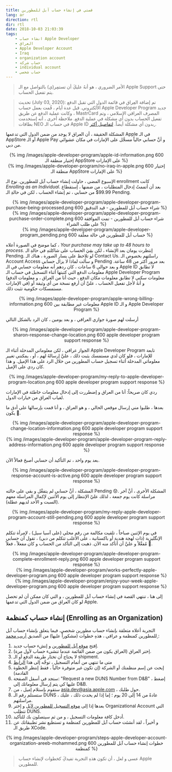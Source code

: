 ```yaml
---
title: قصتي في إنشاء حساب آبل للمطورين
lang: ar
direction: rtl
dir: rtl
date: 2018-10-03 21:03:39
tags: 
	- انشاء حساب Apple Developer
	- العراق
	- Apple Developer Account
	- Iraq
	- organization account
	- حساب شركة
	- individual account
	- حساب شخصي
---
```


> الأمر الضروري ، هو أنهُ عليكَِ أن تستمِر(ي) بالتواصل مع الـ Apple Support حتى يتم تفعيل الحساب.

> تحديث (July 03, 2020): تم إضافة العِراق في قائمة الدول التي تقبل الدفع الألكتروني. قبل عدة أيام ، قُمت بعمل حساب Apple Developer Program جديد ، وكانت عملية الدفع عن طريق MastrCard المصرف العراقي الإسلامي ، وتم تفعيل الحساب بدون أي مشكلة في عمليةِ الدفع. ملاحظة أخرى ، أنه إستخدمت بطاقات NEO في حساب الـ Apple ID بدون أي مشكلة أيضاً. [لتفاصيل أكثر ](https://bluemix.github.io/ar/2020/طرق-الدفع-الالكتروني-في-العراق/).

المشكلة الحقيقة ، أن العراق لا يوجد من ضمن الدول التي تدعمها Apple في الـ AppStore أو الـ Apple Pay و أنَّ حسابي حالياً مسجَّل على الإمارات في مكان عشوائي من دبي.

<center>
{% img /images/apple-developer-program/apple-id-information.png 600 إختيار منطقة الـ AppStore على الإمارات %}

</center>

<center>
{% img /images/apple-developer-program/no-iraq-in-apple.png 600 إختيار منطقة الـ AppStore على الإمارات %}
<br>
</center>



الإسبوع المضى ، حاولت إنشاء حساب آبل للمطورين. نوع الـ enrollment كانت _Enrolling as an Individual_. بعد أن أتممتُ إدخال المتطلبات ، من ضمنها ، إستقطاع 99.99$ من حسابي ، تم إنشاء الحساب ، لكن في حالةِ الـ Pending.


<center>
{% img /images/apple-developer-program/apple-developer-program-purchase-being-processed.png 600 شراء حساب أبل للمطورين - قيد التدقيق %}
</center>

<center>
{% img /images/apple-developer-program/apple-developer-program-purchase-order-complete.png 600 شراء حساب أبل للمطورين - تمت الموافقة على طلب الشراء %}
</center>
<center>
{% img /images/apple-developer-program/apple-developer-program_pending.png 600 حساب أبل للمطورين في حالة معلَّقة %}
<br>
</center>

كما موضح في الصورة أعلاه ، _Your purchase may take up to 48 hours to process._ إنتظرت يومان بعد الإنشاء ، لكن بقِيَ الحساب على شاكلتهِ في حالةِ الـ Pending.
لو تلاحظ على يسار الصورة ، هناك الـ Contact Us.
راسلتهم بخصوص الـ Account Access و سألت لماذا لا يزال حسابي Pending بعد مرور أكثر من 48 ساعة.
و بعد حوالي 6 ساعات ، كان ردهم أنه معلومات حسابي في الـ Apple ID لا تطابق معلومات الدفع التي كتبتها أثناء التسجيل في حساب الـ Apple Developer Program (معلومات سكني لا تطابق معلومات مكان الدفع ، حيث أنا من العراق ، و معلومات الدفع في الإمارات) و أنهُ لأجل تفعيل الحساب ، عليَّ أن أرفع نسخة من أي وثيقة أو مستمسكات حكومية تثبت ذلك.

<center>
{% img /images/apple-developer-program/apple-wrong-billing-information.png 600 معلومات غير مطابقة بين Apple ID و الـ Apple Developer Program  %}
<br>
</center>


أرسلت لهم صورة جوازي العراقي ، و بعد يومين ، كان الرد بالشكل التالي

<center>
{% img /images/apple-developer-program/apple-developer-program-sharon-response-change-location.png 600 apple developer program support response  %}
<br>
</center>

الجواز عراقي ، لكن معلوماتي المدخلة أثناء الـ Apple Developer Program تابعة للإمارات ، فلو كان لدي مستمسك يثبت ذلك ، عليَّ إرسالهُ لهم ، أو ، يمكنني تغيير معلوماتي المدخلة أثناء تسجيل حساب المطورين من خلال الرد على هذا الإميل.
و هذا كان ردي على الإميل.


<center>
{% img /images/apple-developer-program/my-reply-to-apple-developer-program-location.png 600 apple developer program support response  %}
<br>
</center>

ردي كان صريحاً: أنا من العراق و إضطررت إلى إدخال معلومات خاطئة في الإمارات لغياب العراق من خيارات الدول.

بعدها ، طلبوا مني إرسال موقعي الحالي ، و هو العراق ، و أنا قمت بإرسالها على أدق ما يكون 🙂.


<center>
{% img /images/apple-developer-program/apple-developer-program-change-location-information.png 600 apple developer program support response  %}
</center>
<center>
{% img /images/apple-developer-program/apple-developer-program-reply-address-information.png 600 apple developer program support response %}
</center>


بعد يوم واحد ، تم التأكيد أن حسابي أصبحَ فعالاً الآن.

<center>
{% img /images/apple-developer-program/apple-developer-program-response-account-is-active.png 600 apple developer program support response  %}
<br>
</center>

المشكلة ، أنَّ حسابي لم يتفعَّل و بقي على حالته Pending 😟. المشكلة الأخرى ، أنَّ آخر مراسلة كانت يوم جمعة ، لذلك عليّ الإنتظار إلى يوم الأثنين لإكمال المراسلة معهم (السبت و الأحد لديهم عطلة).

<center>
{% img /images/apple-developer-program/my-reply-apple-developer-program-account-still-pending.png 600 apple developer program support response  %}
<br>
</center>


في يوم الإثنين صباحاً ، تلقيت مكالمة من رقم محلي (على آسيا سيل) ، لإمرأة تتكلم الإنگليزية (ذات لهجة هندية أو باكستانية ، على الأغلب تتكلم من دبي) ، تقول أن حسابي مُفعَّلاً و عليَّ أن أتأكد منه الآن.
ذهبت إلى التأكد من الحساب و كان مفعلاً ، فعلاً 🤩.

<center>
{% img /images/apple-developer-program/apple-developer-program-complete-enrollment-reply.png 600 apple developer program support response  %}
</center>
<center>
{% img /images/apple-developer-program/works-perfectly-apple-developer-program.png 600 apple developer program support response  %}
</center>
<center>
{% img /images/apple-developer-program/enjoy-your-week-apple-developer-program.png 600 apple developer program support response  %}
<br>
</center>

إلى هنا ، تنتهي القصة في إنشاء حساب آبل للمطورين ، و التي كان ممكن أن لم تحصل لو كان العراق من ضمن الدول التي تدعمها Apple.



## إنشاء حساب كمنظمة (Enrolling as an Organization)
التجربة أعلاه متعلقة بإنشاء حساب مطورين شخصي. 
فيما يتعلق بإنشاء حساب آبل للمطورين كمنظمة و عراقي ، هذهِ خطوات (مشكوراً عليها) من الصديق  [ أريب محمد ](https://www.facebook.com/areeb.mohamed) :


1) إفتح [موقع آبل للمطورين](http://developer.apple.com) و إنشء حساب جديد.
2) إختر العراق (العراق يكون من ضمن القائمة عندما تنشىء حساب لأول مرة).
3) لا يحتاج أن تختار طريقة الدفع أو الـ shipment.
4) متى ما تنتهي من أتمام التسجيل ، توجَّه إلى هذا [الرابط](http://developer.apple.com/enroll/duns-lookup/#/search)
5) إبحث عن إسم منظمتك أو الشركة (إن تكون غير متوفرة حالياً ، فقط إنتظر الخطوة القادمة)
6) ستجد في أسفل الصفحة: "Request a new DUNS Number from D&B" ، إضغط عليها كي يتم إرسال معلوماتك إلى D&B.
7) ستقوم بإستلام إميل ، من asia.dev@asia.apple.com ، حول طلبك.
8) ستستلم رقم الـ DUNS ، عادةً من 14 إلى 20 يوم ؛ إما إذا لم يحدث ذلك ، عليك مراسلتهم.
9) بعدها إذا إلى  [موقع التسجيل للمطورين لآبل](https://developer.apple.com/enroll) و إختر Organizational Account التي تتطلب DUNS.
10) أدخل كافة معلومات التسجيل ، و من ثم سيتصلون بك للتأكيد.
11) و أخيراً ، لقد أنشئت حساب آبل للمطورين كمنظمة و تستطيع نشر تطبيقاتك عن طريق الـ XCode.
<center>
{% img /images/apple-developer-program/steps-apple-developer-account-organization-areeb-mohammed.png 600 خطوات إنشاء حساب آبل للمطورين كمنظمة  %}
<br>
</center>


> عسى و لعل ، أن تكون هذهِ التجربة تفيدكَِ كخطوات لإنشاء حساب Apple للمطورين.
